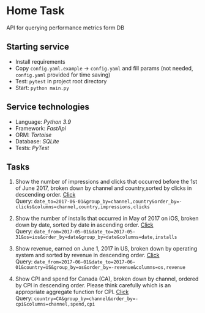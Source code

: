 # Home Task

API for querying performance metrics form DB

## Starting service

- Install requirements
- Copy `config.yaml.example` -> `config.yaml` and fill params (not needed, `config.yaml` provided for time saving)
- Test: `pytest` in project root directory
- Start: `python main.py`

## Service technologies

- Language: *Python 3.9*
- Framework: *FastApi*
- ORM: *Tortoise*
- Database: *SQLite*
- Tests: *PyTest*

## Tasks

1. Show the number of impressions and clicks that occurred before the 1st of June 2017,
broken down by channel and country,sorted by clicks in descending order.
[Click](http://localhost:8080/metrics?date_to=2017-06-01&group_by=channel,country&order_by=-clicks&columns=channel,country,impressions,clicks)  
Query: ```date_to=2017-06-01&group_by=channel,country&order_by=-clicks&columns=channel,country,impressions,clicks```

2. Show the number of installs that occurred in May of 2017 on iOS, broken down by date,
sorted by date in ascending order.
[Click](http://localhost:8080/metrics?date_from=2017-05-01&date_to=2017-05-31&os=ios&order_by=date&group_by=date&columns=date,installs)  
Query: ```date_from=2017-05-01&date_to=2017-05-31&os=ios&order_by=date&group_by=date&columns=date,installs```

3. Show revenue, earned on June 1, 2017 in US, broken down by operating system
and sorted by revenue in descending order.
[Click](http://localhost:8080/metrics?date_from=2017-06-01&date_to=2017-06-01&country=US&group_by=os&order_by=-revenue&columns=os,revenue)  
Query: ```date_from=2017-06-01&date_to=2017-06-01&country=US&group_by=os&order_by=-revenue&columns=os,revenue```

4. Show CPI and spend for Canada (CA), broken down by channel, ordered by CPI in descending order.
Please think carefully which is an appropriate aggregate function for CPI.
[Click](http://localhost:8080/metrics?country=CA&group_by=channel&order_by=-cpi&columns=channel,spend,cpi)  
Query: ```country=CA&group_by=channel&order_by=-cpi&columns=channel,spend,cpi```
